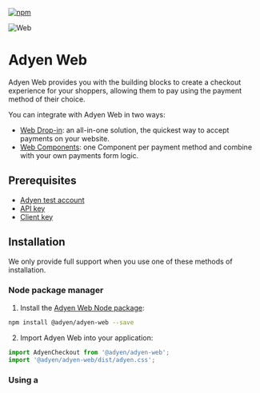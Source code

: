 [![npm](https://img.shields.io/npm/v/@adyen/adyen-web.svg)](https://www.npmjs.com/package/@adyen/adyen-web)

![Web](https://user-images.githubusercontent.com/7724351/198588741-f522c3ed-ff3c-4f70-b8cb-8ff9e6d41cfa.png)

# Adyen Web

Adyen Web provides you with the building blocks to create a checkout experience for your shoppers, allowing them to pay using the payment method of their choice.

You can integrate with Adyen Web in two ways:
* [Web Drop-in](https://docs.adyen.com/online-payments/web-drop-in/): an all-in-one solution, the quickest way to accept payments on your website.
* [Web Components](https://docs.adyen.com/online-payments/web-components): one Component per payment method and combine with your own payments form logic.

## Prerequisites

* [Adyen test account](https://www.adyen.com/signup)
* [API key](https://docs.adyen.com/development-resources/how-to-get-the-api-key)
* [Client key](https://docs.adyen.com/development-resources/client-side-authentication#get-your-client-key)

## Installation

We only provide full support when you use one of these methods of installation.

### Node package manager

1. Install the [Adyen Web Node package](https://www.npmjs.com/package/@adyen/adyen-web):

  ```sh
  npm install @adyen/adyen-web --save
  ```

2. Import Adyen Web into your application:

  ```js
  import AdyenCheckout from '@adyen/adyen-web';
  import '@adyen/adyen-web/dist/adyen.css';
  ```

### Using a <script> tag

You can also import Adyen Web using a `<script>` tag, as shown in the [Web Components integration guide](https://docs.adyen.com/checkout/components-web#step-2-add-components).

## Development

Requirements:
- Node v18.18.0
- Yarn

To run the development environment:

1. Clone [this repository](https://github.com/Adyen/adyen-web).
2. Create a `.env` file on your project's root folder following the example in [`env.default`](env.default) and fill in the environment variables.
3. Install the dependencies by running:
  ```sh
  yarn install
  ```
4. If you are running the project by the first time, run the build script
  ```sh
  yarn build
  ```
5. Run the development environment, which starts a server listening on [http://localhost:3020](http://localhost:3020):
  ```sh
  yarn start
  ```

## Styling
Adyen Web is themeable and uses CSS variables that can be overridden in order to achieve the desired style.

### Overriding styles example

1. Create `override.css` with the variables that you would like to style

   ```css
   .adyen-checkout__input {
     --adyen-checkout-input-wrapper-focus-border-color: #ff8888;
   }
   ```

2. Make sure to import the `override.css` after importing library's main CSS

   ```js
   import '@adyen/adyen-web/dist/adyen.css';
   import './override.css';
   ```
   
### Available CSS variables

```css
:root {
    /* Fonts */
    --adyen-checkout-font-size-large: 1.5em;
    --adyen-checkout-font-size-medium: 1em;
    --adyen-checkout-font-size-small: 0.81em;
    --adyen-checkout-font-size-xsmall: 0.75em;
    --adyen-checkout-font-size-xxsmall: 0.68em;
    --adyen-checkout-line-height-600: #{$line-height-600};
    --adyen-checkout-line-height-400: #{$line-height-400};
    --adyen-checkout-line-height-200: #{$line-height-200};
    --adyen-checkout-line-height-100: #{$line-height-100};
    --adyen-checkout-font-weight-200: #{$font-weight-200};
    --adyen-checkout-font-weight-500: #{$font-weight-500};
    --adyen-checkout-font-weight-600: #{$font-weight-600};
    --adyen-checkout-font-weight-700: #{$font-weight-700};
    --adyen-checkout-text-title-font-weight: #{$text-title-font-weight};
    --adyen-checkout-text-body-font-size: #{$text-body-font-size};
    --adyen-checkout-text-body-font-weight: #{$text-body-font-weight};
    --adyen-checkout-text-body-stronger-font-weight: #{$text-body-stronger-font-weight};
    --adyen-checkout-text-body-strongest-font-weight: #{$text-body-strongest-font-weight};
    --adyen-checkout-text-title-line-height: var(--adyen-checkout-line-height-600);
    --adyen-checkout-text-caption-line-height: var(--adyen-checkout-line-height-100);
    --adyen-checkout-text-subtitle-line-height: var(--adyen-checkout-line-height-400);
    --adyen-checkout-text-subtitle-font-size: var(--adyen-checkout-font-size-medium);
    --adyen-checkout-text-subtitle-font-weight: var(--adyen-checkout-font-weight-500);
    --adyen-checkout-text-subtitle-stronger-font-weight: var(--adyen-checkout-font-weight-600);

    /* Spacing */
    --adyen-checkout-spacer-090: #{$spacer-090};
    --adyen-checkout-spacer-080: #{$spacer-080};
    --adyen-checkout-spacer-070: #{$spacer-070};
    --adyen-checkout-spacer-060: #{$spacer-060};
    --adyen-checkout-spacer-050: #{$spacer-050};
    --adyen-checkout-spacer-040: #{$spacer-040};
    --adyen-checkout-spacer-030: #{$spacer-030};
    --adyen-checkout-spacer-020: #{$spacer-020};
    --adyen-checkout-spacer-010: #{$spacer-010};
    --adyen-checkout-spacer-000: #{$spacer-000};
    --adyen-checkout-spacer-140: #{$spacer-140};
    --adyen-checkout-spacer-130: #{$spacer-130};
    --adyen-checkout-spacer-120: #{$spacer-120};
    --adyen-checkout-spacer-110: #{$spacer-110};
    --adyen-checkout-spacer-100: #{$spacer-100};

    /* Borders */
    --adyen-checkout-border-width-l: #{$border-width-l};
    --adyen-checkout-border-width-m: #{$border-width-m};
    --adyen-checkout-border-width-s: #{$border-width-s};
    --adyen-checkout-border-radius-xl: #{$border-radius-xl};
    --adyen-checkout-border-radius-l: #{$border-radius-l};
    --adyen-checkout-border-radius-m: #{$border-radius-m};
    --adyen-checkout-border-radius-s: #{$border-radius-s};
    --adyen-checkout-border-radius-xs: #{$border-radius-xs};

    /* Colors */
    --adyen-checkout-color-focus: #{$color-focus};
    --adyen-checkout-color-black: #{$color-black};
    --adyen-checkout-color-white: #{$color-white};
    --adyen-checkout-color-red: #{$color-red-1700};
    --adyen-checkout-color-grey-3200: #{$color-grey-3200};
    --adyen-checkout-color-grey-1900: #{$color-grey-1900};
    --adyen-checkout-color-grey-1300: #{$color-grey-1300};
    --adyen-checkout-color-grey-600: #{$color-grey-600};
    --adyen-checkout-color-grey-400: #{$color-grey-400};
    --adyen-checkout-color-grey-200: #{$color-grey-200};
    --adyen-checkout-color-grey-100: #{$color-grey-100};
    --adyen-checkout-color-green: #{$color-green-1700};
    --adyen-checkout-color-blue: #{$color-blue-1700};
    --adyen-checkout-color-separator-primary: var(--adyen-checkout-color-grey-200);
    --adyen-checkout-color-outline-active: var(--adyen-checkout-color-grey-3200);
    --adyen-checkout-color-outline-tertiary: var(--adyen-checkout-color-grey-1300);
    --adyen-checkout-color-outline-secondary: var(--adyen-checkout-color-grey-600);
    --adyen-checkout-color-outline-primary: var(--adyen-checkout-color-grey-400);
    --adyen-checkout-color-on-interactive-disabled: var(--adyen-checkout-color-grey-1300);
    --adyen-checkout-color-interactive-disabled: var(--adyen-checkout-color-grey-200);
    --adyen-checkout-color-interactive-readonly: var(--adyen-checkout-color-grey-1900);
    --adyen-checkout-color-interactive-primary-pressed: var(--adyen-checkout-color-grey-1300);
    --adyen-checkout-color-interactive-primary-hovered: var(--adyen-checkout-color-grey-1900);
    --adyen-checkout-color-label-success: var(--adyen-checkout-color-green);
    --adyen-checkout-color-label-critical: var(--adyen-checkout-color-red);
    --adyen-checkout-color-label-primary: var(--adyen-checkout-color-grey-3200);
    --adyen-checkout-color-label-secondary: var(--adyen-checkout-color-grey-1900);
    --adyen-checkout-color-label-tertiary: var(--adyen-checkout-color-grey-1300);
    --adyen-checkout-color-surface-modal: var(--adyen-checkout-color-white);
    --adyen-checkout-color-surface-inverse: var(--adyen-checkout-color-grey-3200);
    --adyen-checkout-color-surface-primary: var(--adyen-checkout-color-white);
    --adyen-checkout-color-background-always-dark: var(--adyen-checkout-color-grey-3200);
    --adyen-checkout-color-background-primary: var(--adyen-checkout-color-white);
    --adyen-checkout-color-background-secondary: var(--adyen-checkout-color-grey-100);
    --adyen-checkout-color-background-tertiary: var(--adyen-checkout-color-grey-200);

    /* Focus ring */
    --adyen-checkout-focus-ring-color: var(--adyen-checkout-color-focus);

    /* Drop-in */
    --adyen-checkout-dropin-payment-list-gap: var(--adyen-checkout-spacer-100);
    --adyen-checkout-dropin-payment-item-gap: var(--adyen-checkout-spacer-070);
    --adyen-checkout-dropin-payment-item-border-color: var(--adyen-checkout-color-separator-primary);
    --adyen-checkout-dropin-payment-item-border-radius: var(--adyen-checkout-border-radius-m);
    --adyen-checkout-dropin-payment-item-border-width: var(--adyen-checkout-border-width-s);
    --adyen-checkout-dropin-selected-item-background: var(--adyen-checkout-color-grey-100);
    --adyen-checkout-dropin-selected-item-border-color: var(--adyen-checkout-color-outline-active);
    --adyen-checkout-dropin-hover-item-border-color: var(--adyen-checkout-color-outline-secondary);
    --adyen-checkout-dropin-list-label-color: var(--adyen-checkout-color-label-primary);

    /* Spinner */
    --adyen-checkout-loading-indicator-color: var(--adyen-checkout-color-surface-inverse);
    --adyen-checkout-loading-indicator-background-color: var(--adyen-checkout-color-surface-inverse);

    /* Input */
    --adyen-checkout-input-field-input-color: var(--adyen-checkout-color-label-primary);
    --adyen-checkout-input-wrapper-background: var(--adyen-checkout-color-background-primary);
    --adyen-checkout-input-wrapper-inactive-background: var(--adyen-checkout-color-interactive-disabled);
    --adyen-checkout-input-wrapper-border-color: var(--adyen-checkout-color-outline-primary);
    --adyen-checkout-input-wrapper-border-radius: var(--adyen-checkout-border-radius-m);
    --adyen-checkout-input-wrapper-border-width: var(--adyen-checkout-border-width-s);
    --adyen-checkout-input-wrapper-focus-border-color: var(--adyen-checkout-color-outline-active);
    --adyen-checkout-input-wrapper-hover-border-color: var(--adyen-checkout-color-outline-tertiary);
    --adyen-checkout-input-field-height: var(--adyen-checkout-spacer-110);
    --adyen-checkout-input-field-label-color: var(--adyen-checkout-color-label-primary);
    --adyen-checkout-input-field-context-color: var(--adyen-checkout-color-label-primary);
    --adyen-checkout-input-field-label-margin-bottom: var(--adyen-checkout-spacer-020);
    --adyen-checkout-input-field-context-margin-top: var(--adyen-checkout-spacer-020);

    /* Link */
    --adyen-checkout-link-text-color: var(--adyen-checkout-color-blue);
    --adyen-checkout-link-text-decoration: underline;
    --adyen-checkout-link-border-radius: var(--adyen-checkout-border-radius-xs);

    /* Pay button */
    --adyen-checkout-button-background-color: var(--adyen-checkout-color-background-always-dark);
    --adyen-checkout-button-color: var(--adyen-checkout-color-surface-modal);
    --adyen-checkout-button-border-radius: var(--adyen-checkout-border-radius-m);
    --adyen-checkout-button-font-size: var(--adyen-checkout-font-size-medium);
    --adyen-checkout-button-font-weight: var(--adyen-checkout-text-body-stronger-font-weight);
    --adyen-checkout-button-height: var(--adyen-checkout-spacer-120);
}
```

## Analytics and data tracking
Starting [v5.16.0](https://github.com/Adyen/adyen-web/releases/tag/v5.16.0) the Drop-in and Components integrations contain analytics and tracking features that are turned on by default. Find out more about [what we track and how you can control it](https://docs.adyen.com/online-payments/analytics-and-data-tracking).

## Contributing

We merge every pull request into the `main` branch. We aim to keep `main` in good shape, which allows us to release a new version whenever we need to.

Have a look at our [contributing guidelines](https://github.com/Adyen/.github/blob/master/CONTRIBUTING.md) to find out how to raise a pull request.

## See also

- [Why we open sourced Adyen Web](https://www.adyen.com/blog/why-we-opened-sourced-our-web-framework)
- [Complete documentation for Adyen Web](https://docs.adyen.com/checkout/)
- [API Explorer](https://docs.adyen.com/api-explorer/)
- [Example integrations](https://github.com/adyen-examples)
- [Adyen Components JS Sample Code](https://github.com/Adyen/adyen-components-js-sample-code)

## Support

If you have a feature request, or spotted a bug or a technical problem, [create an issue here](https://github.com/Adyen/adyen-web/issues/new/choose).

For other questions, [contact our support team](https://www.adyen.help/hc/en-us/requests/new).

## License

This repository is available under the [MIT license](LICENSE).
